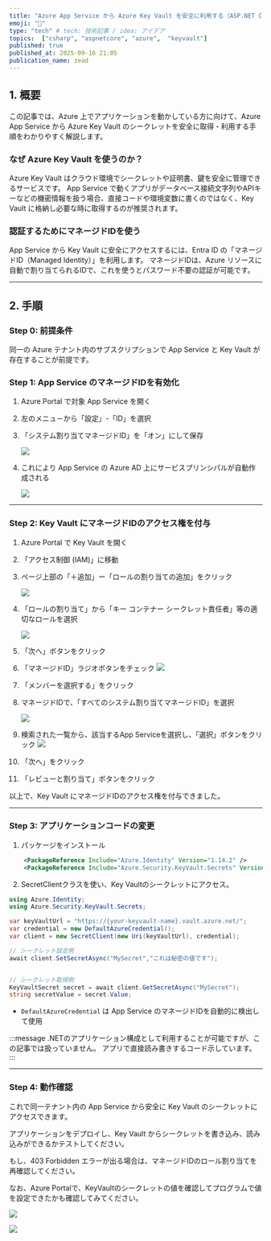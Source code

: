 ```yaml
---
title: "Azure App Service から Azure Key Vault を安全に利用する（ASP.NET Core編）"
emoji: "🔏"
type: "tech" # tech: 技術記事 / idea: アイデア
topics:  ["csharp", "aspnetcore", "azure",  "keyvault"]
published: true
published_at: 2025-09-16 21:05
publication_name: zead
---
```


## 1. 概要

この記事では、Azure 上でアプリケーションを動かしている方に向けて、Azure App Service から Azure Key Vault のシークレットを安全に取得・利用する手順をわかりやすく解説します。

### なぜ Azure Key Vault を使うのか？

Azure Key Vault はクラウド環境でシークレットや証明書、鍵を安全に管理できるサービスです。
App Service で動くアプリがデータベース接続文字列やAPIキーなどの機密情報を扱う場合、直接コードや環境変数に書くのではなく、Key Vault に格納し必要な時に取得するのが推奨されます。


### 認証するためにマネージドIDを使う

App Service から Key Vault に安全にアクセスするには、Entra ID の「マネージドID（Managed Identity）」を利用します。
マネージドIDは、Azure リソースに自動で割り当てられるIDで、これを使うとパスワード不要の認証が可能です。


---

## 2. 手順

### Step 0: 前提条件

同一の Azure テナント内のサブスクリプションで App Service と Key Vault が存在することが前提です。


### Step 1: App Service のマネージドIDを有効化

1. Azure Portal で対象 App Service を開く

2. 左のメニュ－から「設定」-「ID」を選択

3. 「システム割り当てマネージドID」を「オン」にして保存

    ![](https://storage.googleapis.com/zenn-user-upload/94f2c631eb78-20250808.png)

4. これにより App Service の Azure AD 上にサービスプリンシパルが自動作成される

    ![](https://storage.googleapis.com/zenn-user-upload/4450405eed2b-20250808.png)

---

### Step 2: Key Vault にマネージドIDのアクセス権を付与

1. Azure Portal で Key Vault を開く

1. 「アクセス制御 (IAM)」に移動

1. ページ上部の「＋追加」ー「ロールの割り当ての追加」をクリック

    ![](https://storage.googleapis.com/zenn-user-upload/84627dd68a9f-20250808.png)

1. 「ロールの割り当て」から「キー コンテナー シークレット責任者」等の適切なロールを選択

    ![](https://storage.googleapis.com/zenn-user-upload/acfd83d0d4c4-20250808.png)

1. 「次へ」ボタンをクリック

1. 「マネージドID」ラジオボタンをチェック
    ![](https://storage.googleapis.com/zenn-user-upload/b45cdadf6ec2-20250808.png)

1. 「メンバーを選択する」をクリック

1. マネージドIDで、「すべてのシステム割り当てマネージドID」を選択

    ![](https://storage.googleapis.com/zenn-user-upload/7ab4ee4e1aa7-20250808.png)


1. 検索された一覧から、該当するApp Serviceを選択し、「選択」ボタンをクリック
    ![](https://storage.googleapis.com/zenn-user-upload/19c870c053b4-20250808.png)

1. 「次へ」をクリック

1. 「レビューと割り当て」ボタンをクリック
  

以上で、Key Vault にマネージドIDのアクセス権を付与できました。

---

### Step 3: アプリケーションコードの変更

1. パッケージをインストール

```xml
    <PackageReference Include="Azure.Identity" Version="1.14.2" />
    <PackageReference Include="Azure.Security.KeyVault.Secrets" Version="4.8.0" />
```

2. SecretClientクラスを使い、Key Vaultのシークレットにアクセス。

```csharp
using Azure.Identity;
using Azure.Security.KeyVault.Secrets;

var keyVaultUrl = "https://{your-keyvault-name}.vault.azure.net/";
var credential = new DefaultAzureCredential();
var client = new SecretClient(new Uri(keyVaultUrl), credential);

// シークレット設定例
await client.SetSecretAsync("MySecret","これは秘密の値です");


// シークレット取得例
KeyVaultSecret secret = await client.GetSecretAsync("MySecret");
string secretValue = secret.Value;
```

- `DefaultAzureCredential` は App Service のマネージドIDを自動的に検出して使用

:::message
.NETのアプリケーション構成として利用することが可能ですが、この記事では扱っていません。
アプリで直接読み書きするコード示しています。
:::


---

### Step 4: 動作確認

これで同一テナント内の App Service から安全に Key Vault のシークレットにアクセスできます。  

アプリケーションをデプロイし、Key Vault からシークレットを書き込み、読み込みができるかテストしてください。

もし、403 Forbidden エラーが出る場合は、マネージドIDのロール割り当てを再確認してください。

なお、Azure Portalで、KeyVaultのシークレットの値を確認してプログラムで値を設定できたかも確認してみてください。


![](https://storage.googleapis.com/zenn-user-upload/3d244810bbd0-20250808.png)


![](https://storage.googleapis.com/zenn-user-upload/8eae1a887de5-20250808.png)
